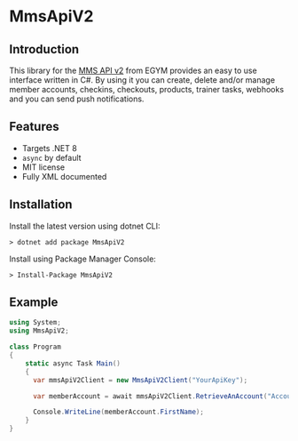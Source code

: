 ﻿# MmsApiV2

## Introduction
This library for the [MMS API v2](https://developer.egym.com/docs/mms-v2/ncy7nz0n6bjdg-introduction) from EGYM provides an easy to use interface written in C#.
By using it you can create, delete and/or manage member accounts, checkins, checkouts, products, trainer tasks, webhooks and you can send push notifications.

## Features
* Targets .NET 8
* `async` by default
* MIT license
* Fully XML documented

## Installation

Install the latest version using dotnet CLI:

    > dotnet add package MmsApiV2

Install using Package Manager Console:

    > Install-Package MmsApiV2

## Example

```csharp
using System;
using MmsApiV2;

class Program
{
    static async Task Main()
    {
      var mmsApiV2Client = new MmsApiV2Client("YourApiKey");

      var memberAccount = await mmsApiV2Client.RetrieveAnAccount("AccountId");

      Console.WriteLine(memberAccount.FirstName);
    }
}
```